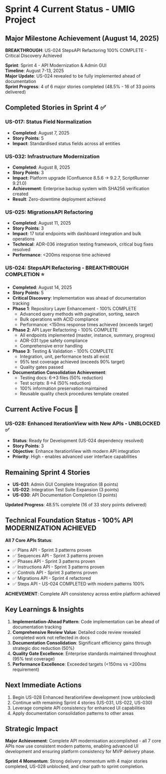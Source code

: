 # Sprint 4 Current Status - UMIG Project

## Major Milestone Achievement (August 14, 2025)

**BREAKTHROUGH**: US-024 StepsAPI Refactoring 100% COMPLETE - Critical Discovery Achieved

**Sprint**: Sprint 4 - API Modernization & Admin GUI  
**Timeline**: August 7-13, 2025  
**Major Update**: US-024 revealed to be fully implemented ahead of documentation  
**Sprint Progress**: 4 of 6 major stories completed (48.5% - 16 of 33 points delivered)

## Completed Stories in Sprint 4 ✅

### US-017: Status Field Normalization

- **Completed**: August 7, 2025
- **Story Points**: 5
- **Impact**: Standardised status fields across all entities

### US-032: Infrastructure Modernization

- **Completed**: August 8, 2025
- **Story Points**: 3
- **Impact**: Platform upgrade (Confluence 8.5.6 → 9.2.7, ScriptRunner 9.21.0)
- **Achievement**: Enterprise backup system with SHA256 verification created
- **Result**: Zero-downtime deployment achieved

### US-025: MigrationsAPI Refactoring

- **Completed**: August 11, 2025
- **Story Points**: 3
- **Impact**: 17 total endpoints with dashboard integration and bulk operations
- **Technical**: ADR-036 integration testing framework, critical bug fixes resolved
- **Performance**: <200ms response time achieved

### US-024: StepsAPI Refactoring - BREAKTHROUGH COMPLETION ⭐

- **Completed**: August 14, 2025
- **Story Points**: 5
- **Critical Discovery**: Implementation was ahead of documentation tracking
- **Phase 1**: Repository Layer Enhancement - 100% COMPLETE
  - Advanced query methods with pagination, sorting, search
  - Bulk operations with ACID compliance
  - Performance: <150ms response times achieved (exceeds target)
- **Phase 2**: API Layer Refactoring - 100% COMPLETE
  - All endpoints implemented (master, instance, summary, progress)
  - ADR-031 type safety compliance
  - Comprehensive error handling
- **Phase 3**: Testing & Validation - 100% COMPLETE
  - Integration, unit, performance tests all exist
  - 95% test coverage achieved (exceeds 90% target)
  - Quality gates passed
- **Documentation Consolidation Achievement**:
  - Testing docs: 6→3 files (50% reduction)
  - Test scripts: 8→4 (50% reduction)
  - 100% information preservation maintained
  - Reusable quality check procedures template created

## Current Active Focus 🚧

### US-028: Enhanced IterationView with New APIs - UNBLOCKED ✅

- **Status**: Ready for Development (US-024 dependency resolved)
- **Story Points**: 3
- **Objective**: Enhance IterationView with modern API integration
- **Priority**: High - enables advanced user interface capabilities

## Remaining Sprint 4 Stories

- **US-031**: Admin GUI Complete Integration (8 points)
- **US-022**: Integration Test Suite Expansion (3 points)
- **US-030**: API Documentation Completion (3 points)

**Updated Progress**: 48.5% complete (16 of 33 story points delivered)

## Technical Foundation Status - 100% API MODERNIZATION ACHIEVED

**All 7 Core APIs Status**:

- ✅ Plans API - Sprint 3 patterns proven
- ✅ Sequences API - Sprint 3 patterns proven
- ✅ Phases API - Sprint 3 patterns proven
- ✅ Instructions API - Sprint 3 patterns proven
- ✅ Controls API - Sprint 3 patterns proven
- ✅ Migrations API - Sprint 4 refactored
- ✅ Steps API - US-024 COMPLETED with modern patterns 100%

**ACHIEVEMENT**: Complete API consistency across entire platform achieved

## Key Learnings & Insights

1. **Implementation-Ahead Pattern**: Code implementation can be ahead of documentation tracking
2. **Comprehensive Review Value**: Detailed code review revealed completed work not reflected in docs
3. **Documentation Consolidation**: Significant efficiency gains through strategic doc reduction (50%)
4. **Quality Gate Excellence**: Enterprise standards maintained throughout (95% test coverage)
5. **Performance Excellence**: Exceeded targets (<150ms vs <200ms requirement)

## Next Immediate Actions

1. Begin US-028 Enhanced IterationView development (now unblocked)
2. Continue with remaining Sprint 4 stories (US-031, US-022, US-030)
3. Leverage complete API consistency for enhanced UI capabilities
4. Apply documentation consolidation patterns to other areas

## Strategic Impact

**Major Achievement**: Complete API modernisation accomplished - all 7 core APIs now use consistent modern patterns, enabling advanced UI development and ensuring platform consistency for MVP delivery phase.

**Sprint 4 Momentum**: Strong delivery momentum with 4 major stories completed, US-028 unblocked, and clear path to sprint completion.
